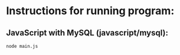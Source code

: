 # Instructions for running program:

## JavaScript with MySQL (javascript/mysql):
```
node main.js
```
